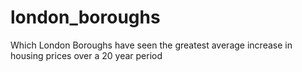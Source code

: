 # london_boroughs
Which London Boroughs have seen the greatest average increase in housing prices over a 20 year period
